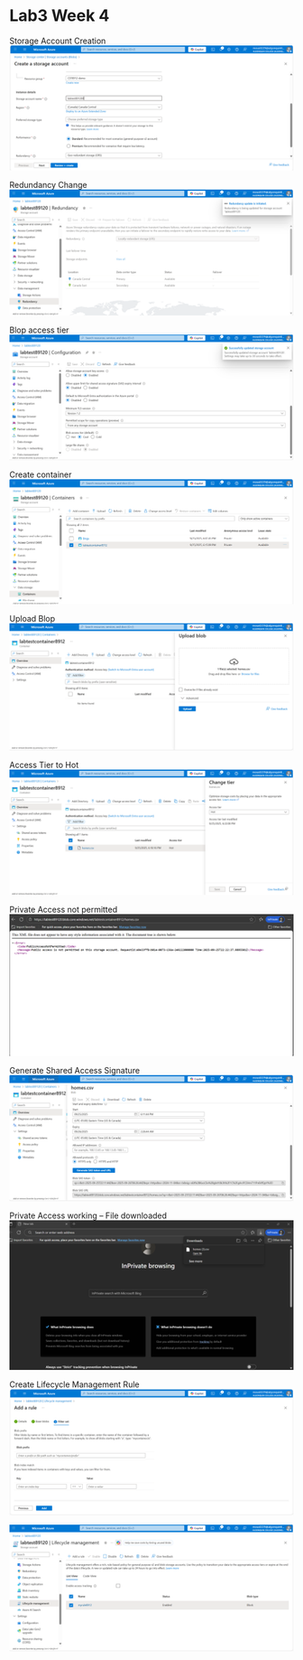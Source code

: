 # Lab3 Week 4

Storage Account Creation
![Storage Account Creation](img/1.storage-creation.png)

Redundancy Change
![Redundancy Change](img/2.Redundancy-change.png)

Blop access tier
![Blop access tier](img/3.blop-access-tier.png)

Create container
![Create container](img/4.Container-creation.png)

Upload Blop
![Upload Blop](img/5.upload-blop.png)

Access Tier to Hot
![Access Tier to Hot](img/6.Change-tier.png)

Private Access not permitted
![Private Access not permitted](img/7.access-not-permitted.png)

Generate Shared Access Signature
![Generate Shared Access Signature](img/8.Generation-token.png)

Private Access working – File downloaded 
![Private Access working – File downloaded ](img/9.private-browser-access.png)

Create Lifecycle Management Rule
![Create Lifecycle Management Rule](img/10.limit-blop.png)

![Create Lifecycle Management Rule](img/11.limit-blop-list.png)